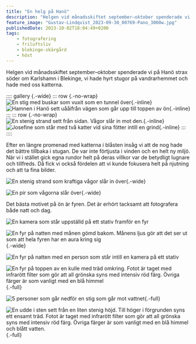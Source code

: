 ```yaml
---
title: "En helg på Hanö"
description: "Helgen vid månadsskiftet september–oktober spenderade vi på Hanö strax söder om Karlshamn i Blekinge, vi hade hyrt stugor på vandrarhemmet och hade med oss katterna."
feature_image: "Gustav-Lindqvist_2023-09-30_00769-Pano_3000w.jpg"
publishedDate: 2023-10-02T18:04:49+0200
tags:
    - fotografering
    - friluftsliv
    - blekinge-skärgård
    - höst
---
```


Helgen vid månadsskiftet september–oktober spenderade vi på Hanö strax söder om Karlshamn i Blekinge, vi hade hyrt stugor på vandrarhemmet och hade med oss katterna.

:::: gallery {.-wide}
::: row {.-no-wrap}
![En stig med buskar som vuxit som en tunnel över](Gustav-Lindqvist_2023-09-30_00761-Pano_3000w.jpg){.-inline}
![Hamnen i Hanö sett uååifrån vägen som går upp till toppen av ön](20230930_143038_3000w.jpg){.-inline}
:::
::: row {.-no-wrap}
![En stenig strand sett från sidan. Vågor slår in mot den.](20230930_145149_3000w.jpg){.-inline}
![Josefine som står med två katter vid sina fötter intill en grind](20230930_104437_3000w.jpg){.-inline}
:::
::::

Efter en längre promenad med katterna i blåsten insåg vi att de nog hade det bättre tillbaka i stugan. De var inte förtjusta i vinden och en helt ny miljö. När vi i stället gick egna rundor helt på deras villkor var de betydligt lugnare och tillfreds. Då fick vi också fördelen att vi kunde fokusera helt på njutning och att ta fina bilder.

![En stenig strand som kraftiga vågor slår in över](Gustav-Lindqvist_2023-09-30_00723_3000w.jpg "Stranden norr om hamnen"){.-wide}

![En pir som vågorna slår över](Gustav-Lindqvist_2023-09-30_00725_3000w.jpg "Piren i hamnen och Nogersund som skymtas långt bort"){.-wide}

Det bästa motivet på ön är fyren. Det är erhört tacksamt att fotografera både natt och dag.

![En kamera som står uppställd på ett stativ framför en fyr](20230930_215512_3000w.jpg "Kameran inställd på lång exponering")

![En fyr på natten med månen gömd bakom. Månens ljus gör att det ser ut som att hela fyren har en aura kring sig](Gustav-Lindqvist_2023-09-30_00816-HDR_3000w.jpg "Månen bakom fyren"){.-wide}

![En fyr på natten med en person som står intill en kamera på ett stativ](20230930_220113_3000w.jpg "Josefine fotograferar månen intill fyren")

![En fyr på toppen av en kulle med träd omkring. Fotot är taget med infrarött filter som gör att all grönska syns med intensiv röd färg. Övriga färger är som vanligt med en blå himmel](Gustav-Lindqvist_2023-09-30_0033_3000w.jpg "Fyren sett i dagsljus i infrarött"){.-full}

![5 personer som går nedför en stig som går mot vattnet](Gustav-Lindqvist_2023-09-30_00788-Pano_3000w.jpg "Promenad ned mot Bönsäcken"){.-full}

![En udde i sten sett från en liten stenig höjd. Till höger i förgrunden syns ett ensamt träd. Fotot är taget med infrarött filter som gör att all grönska syns med intensiv röd färg. Övriga färger är som vanligt med en blå himmel och blått vatten.](Gustav-Lindqvist_2023-09-30_0039-Pano_3000w.jpg "Bönsäcken"){.-full}